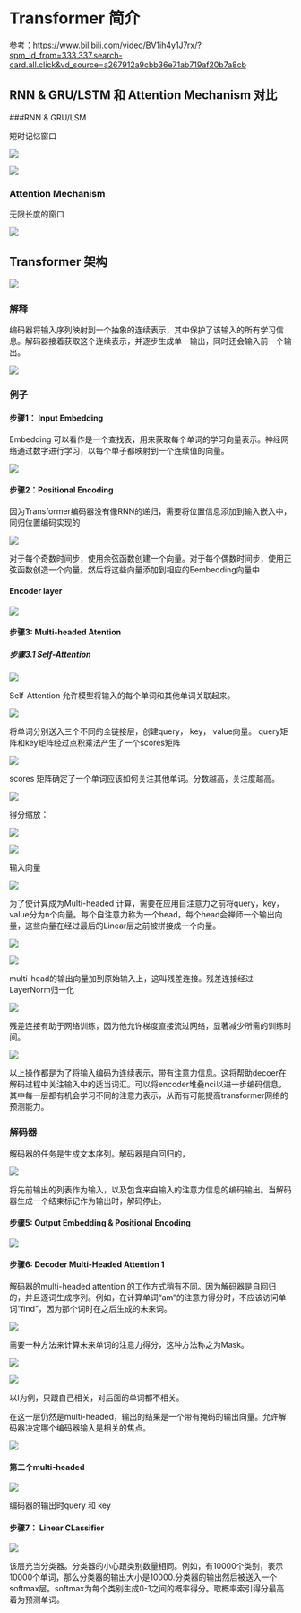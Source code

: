 # Transformer 简介
参考：https://www.bilibili.com/video/BV1ih4y1J7rx/?spm_id_from=333.337.search-card.all.click&vd_source=a267912a9cbb36e71ab719af20b7a8cb


## RNN & GRU/LSTM 和 Attention Mechanism 对比

###RNN & GRU/LSM

短时记忆窗口

![](Images/1.png)

![](Images/2.png)

### Attention Mechanism

无限长度的窗口

![](Images/3.png)


## Transformer 架构

![](Images/4.png)

### 解释

编码器将输入序列映射到一个抽象的连续表示，其中保护了该输入的所有学习信息。解码器接着获取这个连续表示，并逐步生成单一输出，同时还会输入前一个输出。

![](Images/5.png)

### 例子

#### 步骤1： Input Embedding

Embedding 可以看作是一个查找表，用来获取每个单词的学习向量表示。神经网络通过数字进行学习，以每个单子都映射到一个连续值的向量。

![](Images/6.png)

#### 步骤2：Positional Encoding

因为Transformer编码器没有像RNN的递归，需要将位置信息添加到输入嵌入中，同归位置编码实现的

![](Images/7.png)

对于每个奇数时间步，使用余弦函数创建一个向量。对于每个偶数时间步，使用正弦函数创造一个向量。然后将这些向量添加到相应的Eembedding向量中



#### Encoder layer


![](Images/8.png)

#### 步骤3:  Multi-headed Atention

##### 步骤3.1 Self-Attention

![](Images/9.png)

Self-Attention 允许模型将输入的每个单词和其他单词关联起来。

![](Images/10.png)

将单词分别送入三个不同的全链接层，创建query， key， value向量。 query矩阵和key矩阵经过点积乘法产生了一个scores矩阵

![](Images/11.png)

scores 矩阵确定了一个单词应该如何关注其他单词。分数越高，关注度越高。

![](Images/12.png)

得分缩放：

![](Images/13.png)

![](Images/14.png)

输入向量

![](Images/15.png)

为了使计算成为Multi-headed 计算，需要在应用自注意力之前将query，key，value分为n个向量。每个自注意力称为一个head，每个head会禅师一个输出向量，这些向量在经过最后的Linear层之前被拼接成一个向量。

![](Images/16.png)

![](Images/17.png)

multi-head的输出向量加到原始输入上，这叫残差连接。残差连接经过LayerNorm归一化

![](Images/18.png)

残差连接有助于网络训练，因为他允许梯度直接流过网络，显著减少所需的训练时间。

![](Images/19.png)

以上操作都是为了将输入编码为连续表示，带有注意力信息。这将帮助decoer在解码过程中关注输入中的适当词汇。可以将encoder堆叠nci以进一步编码信息，其中每一层都有机会学习不同的注意力表示，从而有可能提高transformer网络的预测能力。


### 解码器

解码器的任务是生成文本序列。解码器是自回归的，

![](Images/21.png)

将先前输出的列表作为输入，以及包含来自输入的注意力信息的编码输出。当解码器生成一个结束标记作为输出时，解码停止。


#### 步骤5:  Output Embedding & Positional Encoding

![](Images/20.png)


#### 步骤6:  Decoder Multi-Headed Attention 1

解码器的multi-headed attention 的工作方式稍有不同。因为解码器是自回归的，并且逐词生成序列。例如，在计算单词“am”的注意力得分时，不应该访问单词“find”，因为那个词时在之后生成的未来词。


![](Images/22.png)

需要一种方法来计算未来单词的注意力得分，这种方法称之为Mask。


![](Images/23.png)


![](Images/24.png)

以I为例，只跟自己相关，对后面的单词都不相关。

在这一层仍然是multi-headed，输出的结果是一个带有掩码的输出向量。允许解码器决定哪个编码器输入是相关的焦点。

![](Images/25.png)


#### 第二个multi-headed

![](Images/26.png)

编码器的输出时query 和 key


#### 步骤7： Linear CLassifier

![](Images/27.png)

该层充当分类器。分类器的小心跟类别数量相同。例如，有10000个类别，表示10000个单词，那么分类器的输出大小是10000.分类器的输出然后被送入一个softmax层。softmax为每个类别生成0-1之间的概率得分。取概率索引得分最高着为预测单词。























